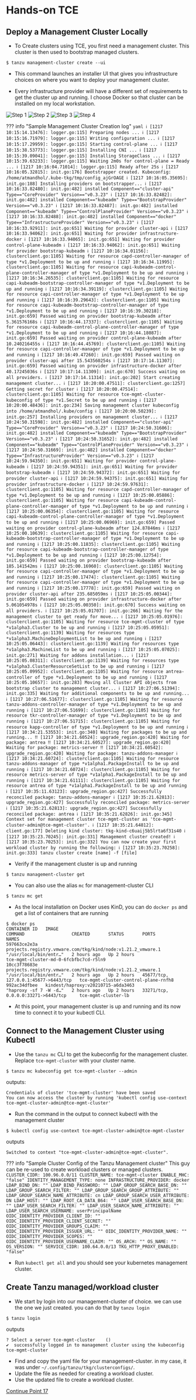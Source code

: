 # Hands-on TCE

## Deploy a Management Cluster Locally

- To Create clusters using TCE, you first need a management cluster. This cluster is then used to bootstrap managed clusters.

```
$ tanzu management-cluster create --ui
```

- This command launches an installer UI that gives you infrastructure choices on where you want to deploy your management cluster.

- Every infrastructure provider will have a different set of requirements to get the cluster up and running. I choose Docker so that cluster can be installed on my local workstation.

![Step 1](../../images/step1-docker.png)
![Step 2](../../images/step2-docker.png)
![Step 3](../../images/step3-docker.png)
![Step 4](../../images/step4-docker.png)

??? info "Sample Management Cluster Creation log"
    ```yaml
    ℹ [1217 10:15:14.13476]: logger.go:115] Preparing nodes ...
    ℹ [1217 10:15:16.71979]: logger.go:115] Writing configuration ...
    ℹ [1217 10:15:17.29959]: logger.go:115] Starting control-plane ...
    ℹ [1217 10:15:38.53773]: logger.go:115] Installing CNI ...
    ℹ [1217 10:15:39.09041]: logger.go:115] Installing StorageClass ...
    ℹ [1217 10:15:39.63233]: logger.go:115] Waiting 2m0s for control-plane = Ready ...
    ℹ [1217 10:16:04.71014]: logger.go:115] Ready after 25s
    ℹ [1217 10:16:05.32815]: init.go:176] Bootstrapper created. Kubeconfig: /home/atmandhol/.kube-tkg/tmp/config_ajGrOAGE
    ℹ [1217 10:16:05.35695]: init.go:188] Installing providers on bootstrapper...
    ℹ [1217 10:16:33.82480]: init.go:482] installed Component=="cluster-api" Type=="CoreProvider" Version=="v0.3.23"
    ℹ [1217 10:16:33.82482]: init.go:482] installed Component=="kubeadm" Type=="BootstrapProvider" Version=="v0.3.23"
    ℹ [1217 10:16:33.82487]: init.go:482] installed Component=="kubeadm" Type=="ControlPlaneProvider" Version=="v0.3.23"
    ℹ [1217 10:16:33.82488]: init.go:482] installed Component=="docker" Type=="InfrastructureProvider" Version=="v0.3.23"
    ℹ [1217 10:16:33.92911]: init.go:651] Waiting for provider cluster-api
    ℹ [1217 10:16:33.94062]: init.go:651] Waiting for provider infrastructure-docker
    ℹ [1217 10:16:33.94065]: init.go:651] Waiting for provider control-plane-kubeadm
    ℹ [1217 10:16:33.94062]: init.go:651] Waiting for provider bootstrap-kubeadm
    ℹ [1217 10:16:34.01156]: clusterclient.go:1105] Waiting for resource capd-controller-manager of type *v1.Deployment to be up and running
    ℹ [1217 10:16:34.11995]: clusterclient.go:1105] Waiting for resource capi-kubeadm-control-plane-controller-manager of type *v1.Deployment to be up and running
    ℹ [1217 10:16:34.26535]: clusterclient.go:1105] Waiting for resource capi-kubeadm-bootstrap-controller-manager of type *v1.Deployment to be up and running
    ℹ [1217 10:16:34.39119]: clusterclient.go:1105] Waiting for resource capi-controller-manager of type *v1.Deployment to be up and running
    ℹ [1217 10:16:39.29643]: clusterclient.go:1105] Waiting for resource capi-kubeadm-bootstrap-controller-manager of type *v1.Deployment to be up and running
    ℹ [1217 10:16:39.30218]: init.go:659] Passed waiting on provider bootstrap-kubeadm after 5.361576168s
    ℹ [1217 10:16:44.17337]: clusterclient.go:1105] Waiting for resource capi-kubeadm-control-plane-controller-manager of type *v1.Deployment to be up and running
    ℹ [1217 10:16:44.18087]: init.go:659] Passed waiting on provider control-plane-kubeadm after 10.240216455s
    ℹ [1217 10:16:44.45769]: clusterclient.go:1105] Waiting for resource capi-controller-manager of type *v1.Deployment to be up and running
    ℹ [1217 10:16:49.47260]: init.go:659] Passed waiting on provider cluster-api after 15.543560254s
    ℹ [1217 10:17:14.11307]: init.go:659] Passed waiting on provider infrastructure-docker after 40.17245036s
    ℹ [1217 10:17:14.11309]: init.go:670] Success waiting on all providers.
    ℹ [1217 10:17:14.11314]: init.go:202] Start creating management cluster...
    ℹ [1217 10:20:00.47511]: clusterclient.go:1257] Getting secret for cluster
    ℹ [1217 10:20:00.47514]: clusterclient.go:1105] Waiting for resource tce-mgmt-cluster-kubeconfig of type *v1.Secret to be up and running
    ℹ [1217 10:20:00.48436]: init.go:234] Saving management cluster kubeconfig into /home/atmandhol/.kube/config
    ℹ [1217 10:20:00.50239]: init.go:257] Installing providers on management cluster...
    ℹ [1217 10:24:50.31598]: init.go:482] installed Component=="cluster-api" Type=="CoreProvider" Version=="v0.3.23"
    ℹ [1217 10:24:50.31606]: init.go:482] installed Component=="kubeadm" Type=="BootstrapProvider" Version=="v0.3.23"
    ℹ [1217 10:24:50.31652]: init.go:482] installed Component=="kubeadm" Type=="ControlPlaneProvider" Version=="v0.3.23"
    ℹ [1217 10:24:50.31669]: init.go:482] installed Component=="docker" Type=="InfrastructureProvider" Version=="v0.3.23"
    ℹ [1217 10:24:59.94350]: init.go:651] Waiting for provider control-plane-kubeadm
    ℹ [1217 10:24:59.94351]: init.go:651] Waiting for provider bootstrap-kubeadm
    ℹ [1217 10:24:59.94372]: init.go:651] Waiting for provider cluster-api
    ℹ [1217 10:24:59.94375]: init.go:651] Waiting for provider infrastructure-docker
    ℹ [1217 10:24:59.97631]: clusterclient.go:1105] Waiting for resource capd-controller-manager of type *v1.Deployment to be up and running
    ℹ [1217 10:25:00.05886]: clusterclient.go:1105] Waiting for resource capi-kubeadm-control-plane-controller-manager of type *v1.Deployment to be up and running
    ℹ [1217 10:25:00.06354]: clusterclient.go:1105] Waiting for resource capi-kubeadm-control-plane-controller-manager of type *v1.Deployment to be up and running
    ℹ [1217 10:25:00.06969]: init.go:659] Passed waiting on provider control-plane-kubeadm after 124.87846ms
    ℹ [1217 10:25:00.10639]: clusterclient.go:1105] Waiting for resource capi-kubeadm-bootstrap-controller-manager of type *v1.Deployment to be up and running
    ℹ [1217 10:25:00.11835]: clusterclient.go:1105] Waiting for resource capi-kubeadm-bootstrap-controller-manager of type *v1.Deployment to be up and running
    ℹ [1217 10:25:00.12754]: init.go:659] Passed waiting on provider bootstrap-kubeadm after 185.141542ms
    ℹ [1217 10:25:00.16960]: clusterclient.go:1105] Waiting for resource capi-controller-manager of type *v1.Deployment to be up and running
    ℹ [1217 10:25:00.17474]: clusterclient.go:1105] Waiting for resource capi-controller-manager of type *v1.Deployment to be up and running
    ℹ [1217 10:25:00.17778]: init.go:659] Passed waiting on provider cluster-api after 235.685059ms
    ℹ [1217 10:25:05.00344]: init.go:659] Passed waiting on provider infrastructure-docker after 5.061054978s
    ℹ [1217 10:25:05.00350]: init.go:670] Success waiting on all providers.
    ℹ [1217 10:25:05.01707]: init.go:266] Waiting for the management cluster to get ready for move...
    ℹ [1217 10:25:05.01976]: clusterclient.go:1105] Waiting for resource tce-mgmt-cluster of type *v1alpha3.Cluster to be up and running
    ℹ [1217 10:25:05.05951]: clusterclient.go:1139] Waiting for resources type *v1alpha3.MachineDeploymentList to be up and running
    ℹ [1217 10:25:05.06443]: clusterclient.go:1139] Waiting for resources type *v1alpha3.MachineList to be up and running
    ℹ [1217 10:25:05.07025]: init.go:271] Waiting for addons installation...
    ℹ [1217 10:25:05.08311]: clusterclient.go:1139] Waiting for resources type *v1alpha3.ClusterResourceSetList to be up and running
    ℹ [1217 10:25:05.09952]: clusterclient.go:1105] Waiting for resource antrea-controller of type *v1.Deployment to be up and running
    ℹ [1217 10:25:05.10657]: init.go:283] Moving all Cluster API objects from bootstrap cluster to management cluster...
    ℹ [1217 10:27:06.51394]: init.go:335] Waiting for additional components to be up and running...
    ℹ [1217 10:27:06.51677]: clusterclient.go:1105] Waiting for resource tanzu-addons-controller-manager of type *v1.Deployment to be up and running
    ℹ [1217 10:27:06.51699]: clusterclient.go:1105] Waiting for resource tkr-controller-manager of type *v1.Deployment to be up and running
    ℹ [1217 10:27:06.51715]: clusterclient.go:1105] Waiting for resource kapp-controller of type *v1.Deployment to be up and running
    ℹ [1217 10:34:21.53553]: init.go:340] Waiting for packages to be up and running...
    ‼ [1217 10:34:21.60524]: upgrade_region.go:420] Waiting for package: antrea
    ‼ [1217 10:34:21.60527]: upgrade_region.go:420] Waiting for package: metrics-server
    ‼ [1217 10:34:21.60542]: upgrade_region.go:420] Waiting for package: tanzu-addons-manager
    ℹ [1217 10:34:21.60724]: clusterclient.go:1105] Waiting for resource tanzu-addons-manager of type *v1alpha1.PackageInstall to be up and running
    ℹ [1217 10:34:21.60724]: clusterclient.go:1105] Waiting for resource metrics-server of type *v1alpha1.PackageInstall to be up and running
    ℹ [1217 10:34:21.61111]: clusterclient.go:1105] Waiting for resource antrea of type *v1alpha1.PackageInstall to be up and running
    ℹ [1217 10:35:11.63123]: upgrade_region.go:427] Successfully reconciled package: tanzu-addons-manager
    ℹ [1217 10:35:21.62813]: upgrade_region.go:427] Successfully reconciled package: metrics-server
    ℹ [1217 10:35:21.62813]: upgrade_region.go:427] Successfully reconciled package: antrea
    ℹ [1217 10:35:21.62826]: init.go:345] Context set for management cluster tce-mgmt-cluster as 'tce-mgmt-cluster-admin@tce-mgmt-cluster'.
    ℹ [1217 10:35:21.64812]: client.go:177] Deleting kind cluster: tkg-kind-c6uaij5b5lrta6f31s40
    ℹ [1217 10:35:23.70245]: init.go:331] Management cluster created!
    ℹ [1217 10:35:23.70253]: init.go:332] You can now create your first workload cluster by running the following:
    ℹ [1217 10:35:23.70258]: init.go:333] tanzu cluster create [name] -f [file]
    ```

- Verify if the management cluster is up and running
```
$ tanzu management-cluster get
```
- You can also use the alias `mc` for management-cluster CLI
```
$ tanzu mc get
```
- As the local installation on Docker uses KinD, you can do `docker ps` and get a list of containers that are running
```
$ docker ps
CONTAINER ID   IMAGE                                                         COMMAND                  CREATED       STATUS       PORTS                                  NAMES
597663ce2e3a   projects.registry.vmware.com/tkg/kind/node:v1.21.2_vmware.1   "/usr/local/bin/entr…"   2 hours ago   Up 2 hours                                          tce-mgmt-cluster-md-0-6fcbfbc7cd-r5ln9
10cc3f78683e   projects.registry.vmware.com/tkg/kind/node:v1.21.2_vmware.1   "/usr/local/bin/entr…"   2 hours ago   Up 2 hours   45677/tcp, 127.0.0.1:45677->6443/tcp   tce-mgmt-cluster-control-plane-rnfh8
992ac34dfbee   kindest/haproxy:v20210715-a6da3463                            "haproxy -sf 7 -W -d…"   2 hours ago   Up 2 hours   33271/tcp, 0.0.0.0:33271->6443/tcp     tce-mgmt-cluster-lb

```

- At this point, your management cluster is up and running and its now time to connect it to your kubectl CLI.

## Connect to the Management Cluster using Kubectl

- Use the `tanzu mc` CLI to get the kubeconfig for the management cluster. Replace `tce-mgmt-cluster` with your cluster name.
```
$ tanzu mc kubeconfig get tce-mgmt-cluster --admin
```
outputs:
```
Credentials of cluster 'tce-mgmt-cluster' have been saved 
You can now access the cluster by running 'kubectl config use-context tce-mgmt-cluster-admin@tce-mgmt-cluster'
```
- Run the command in the output to connect kubectl with the management cluster
```
$ kubectl config use-context tce-mgmt-cluster-admin@tce-mgmt-cluster
```
outputs
```
Switched to context "tce-mgmt-cluster-admin@tce-mgmt-cluster".
```

??? info "Sample Cluster Config of the Tanzu Management cluster"
    This guy can be re-used to create workload clusters or managed clusters.
    ```
    CLUSTER_CIDR: 100.96.0.0/11
    CLUSTER_NAME: tce-mgmt-cluster
    ENABLE_MHC: "false"
    IDENTITY_MANAGEMENT_TYPE: none
    INFRASTRUCTURE_PROVIDER: docker
    LDAP_BIND_DN: ""
    LDAP_BIND_PASSWORD: ""
    LDAP_GROUP_SEARCH_BASE_DN: ""
    LDAP_GROUP_SEARCH_FILTER: ""
    LDAP_GROUP_SEARCH_GROUP_ATTRIBUTE: ""
    LDAP_GROUP_SEARCH_NAME_ATTRIBUTE: cn
    LDAP_GROUP_SEARCH_USER_ATTRIBUTE: DN
    LDAP_HOST: ""
    LDAP_ROOT_CA_DATA_B64: ""
    LDAP_USER_SEARCH_BASE_DN: ""
    LDAP_USER_SEARCH_FILTER: ""
    LDAP_USER_SEARCH_NAME_ATTRIBUTE: ""
    LDAP_USER_SEARCH_USERNAME: userPrincipalName
    OIDC_IDENTITY_PROVIDER_CLIENT_ID: ""
    OIDC_IDENTITY_PROVIDER_CLIENT_SECRET: ""
    OIDC_IDENTITY_PROVIDER_GROUPS_CLAIM: ""
    OIDC_IDENTITY_PROVIDER_ISSUER_URL: ""
    OIDC_IDENTITY_PROVIDER_NAME: ""
    OIDC_IDENTITY_PROVIDER_SCOPES: ""
    OIDC_IDENTITY_PROVIDER_USERNAME_CLAIM: ""
    OS_ARCH: ""
    OS_NAME: ""
    OS_VERSION: ""
    SERVICE_CIDR: 100.64.0.0/13
    TKG_HTTP_PROXY_ENABLED: "false"
    ```


- Run `kubectl get all` and you should see your kubernetes management cluster.

## Create Tanzu managed/workload cluster

- We start by login into our management-cluster of choice. we can use the one we just created. you can do that by `tanzu login`

```
$ tanzu login
```
outputs
```
? Select a server tce-mgmt-cluster    ()
✔  successfully logged in to management cluster using the kubeconfig tce-mgmt-cluster
```

- Find and copy the yaml file for your management-cluster. in my case, it was under `~/.config/tanzu/tkg/clusterconfigs/`.
- Update the file as needed for creating a workload cluster.
- Use the updated file to create a workload cluster.

[Continue Point 17](https://tanzucommunityedition.io/docs/latest/getting-started/)